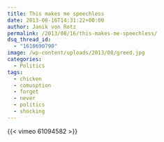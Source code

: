```yaml
---
title: This makes me speechless
date: 2013-08-16T14:31:22+00:00
author: Janik von Rotz
permalink: /2013/08/16/this-makes-me-speechless/
dsq_thread_id:
  - "1610690790"
image: /wp-content/uploads/2013/08/greed.jpg
categories:
  - Politics
tags:
  - chicken
  - comusption
  - forget
  - never
  - politics
  - shocking
---
```

{{< vimeo 61094582 >}}